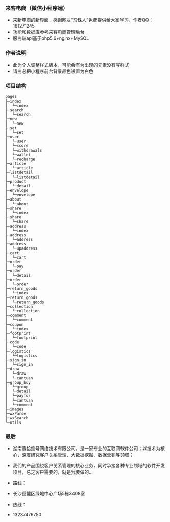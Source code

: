 ### 来客电商（微信小程序端）

+ 来新电商的新界面，感谢网友“珍珠人”免费提供给大家学习，作者QQ：181271245
+ 功能和数据库参考来客电商管理后台
+ 服务端api基于php5.6+nginx+MySQL

### 作者说明

+ 此为个人调整样式版本，可能会有为出现的元素没有写样式
+ 请务必把小程序前台背景颜色设置为白色

### 项目结构
```
pages
├─index
│  └─index
├─search
│  └─search
├─new
│  └─new
├─set
│  └─set
├─user
│  └─user
│  └─score
│  └─withdrawals
│  └─wallet
│  └─recharge
├─article
│  └─article
├─listdetail
│  └─listdetail
├─product
│  └─detail
├─envelope
│  └─envelope
├─about
│  └─about
├─share
│  └─index
├─share
│  └─share
├─address
│  └─index
├─address
│  └─address
├─address
│  └─upaddress
├─cart
│  └─cart
├─order
│  └─pay
├─order
│  └─detail
├─order
│  └─order
├─return_goods
│  └─index
├─return_goods
│  └─return_goods
├─collection
│  └─collection
├─comment
│  └─comment
├─coupon
│  └─index
├─footprint
│  └─footprint
├─code
│  └─code
├─logistics
│  └─logistics
├─sign_in
│  └─sign_in
├─draw
│  └─draw
│  └─cantuan
├─group_buy
│  └─group
│  └─detail
│  └─payfor
│  └─cantuan
│  └─comment
├─images
├─wxParse
├─wxSearch
└─utils
```


### 最后

+ 湖南壹拾捌号网络技术有限公司，是一家专业的互联网软件公司；以技术为核心，深度研究客户关系管理、大数据挖掘、数据营销等领域；

+ 我们的产品围绕客户关系管理的核心业务，同时承接各种专业领域的软件开发项目，总之客户需要的，就是我要做的…

+ 路线：

+ 长沙岳麓区绿地中心广场5栋3408室

+ 热线：

+ 13237476750
